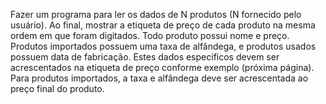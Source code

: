 Fazer um programa para ler os dados de N
produtos (N fornecido pelo usuário). Ao final,
mostrar a etiqueta de preço de cada produto na
mesma ordem em que foram digitados.
Todo produto possui nome e preço. Produtos
importados possuem uma taxa de alfândega, e
produtos usados possuem data de fabricação.
Estes dados específicos devem ser
acrescentados na etiqueta de preço conforme
exemplo (próxima página). Para produtos
importados, a taxa e alfândega deve ser
acrescentada ao preço final do produto.